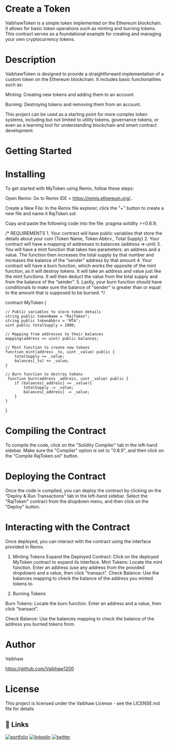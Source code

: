 
# Create a Token

VaibhawToken is a simple token implemented on the Ethereum blockchain. It allows for basic token operations such as minting and burning tokens. This contract serves as a foundational example for creating and managing your own cryptocurrency tokens.

# Description

VaibhawToken is designed to provide a straightforward implementation of a custom token on the Ethereum blockchain. It includes basic functionalities such as:

Minting: Creating new tokens and adding them to an account.

Burning: Destroying tokens and removing them from an account.

This project can be used as a starting point for more complex token systems, including but not limited to utility tokens, governance tokens, or even as a learning tool for understanding blockchain and smart contract development.

# Getting Started

# Installing

To get started with MyToken using Remix, follow these steps:

Open Remix: Go to Remix IDE = https://remix.ethereum.org/..

Create a New File: In the Remix file explorer, click the "+" button to create a new file and name it RajToken.sol.

Copy and paste the following code into the file:
pragma solidity >=0.8.9;

/*
       REQUIREMENTS
    1. Your contract will have public variables that store the details about your coin (Token Name, Token Abbrv., Total Supply)
    2. Your contract will have a mapping of addresses to balances (address => uint)
    3. You will have a mint function that takes two parameters: an address and a value. 
       The function then increases the total supply by that number and increases the balance 
       of the “sender” address by that amount
    4. Your contract will have a burn function, which works the opposite of the mint function, as it will destroy tokens. 
       It will take an address and value just like the mint functions. It will then deduct the value from the total supply 
       and from the balance of the “sender”.
    5. Lastly, your burn function should have conditionals to make sure the balance of "sender" is greater than or equal 
       to the amount that is supposed to be burned.
*/

contract MyToken {

    // Public variables to store token details
    string public tokenName = "RajToken";
    string public tokenAbbrv = "MTA";
    uint public totalSupply = 1000;

    // Mapping from addresses to their balances
    mapping(address => uint) public balances;

    // Mint function to create new tokens
    function mint(address _to, uint _value) public {
        totalSupply += _value;
        balances[_to] += _value;
    }

    // Burn function to destroy tokens
     function burn(address _address, uint _value) public {
        if (balances[_address] >= _value){
            totalSupply -= _value;
            balances[_address] -= _value;
        }
    }

}

# Compiling the Contract

To compile the code, click on the "Solidity Compiler" tab in the left-hand sidebar. Make sure the "Compiler" option is set to "0.8.9", and then click on the "Compile RajToken.sol" button.

# Deploying the Contract

Once the code is compiled, you can deploy the contract by clicking on the "Deploy & Run Transactions" tab in the left-hand sidebar. Select the "RajToken" contract from the dropdown menu, and then click on the "Deploy" button.

# Interacting with the Contract

Once deployed, you can interact with the contract using the interface provided in Remix.

1. Minting Tokens
Expand the Deployed Contract: Click on the deployed MyToken contract to expand its interface.
Mint Tokens: Locate the mint function. Enter an address (use any address from the provided dropdown) and a value, then click "transact".
Check Balance: Use the balances mapping to check the balance of the address you minted tokens to.

2. Burning Tokens

Burn Tokens: Locate the burn function. Enter an address and a value, then click "transact".

Check Balance: Use the balances mapping to check the balance of the address you burned tokens from.

# Author
Vaibhaw

https://github.com/Vaibhaw1200

# License

This project is licensed under the Vaibhaw License - see the LICENSE.md file for details
## 🔗 Links
[![portfolio](https://img.shields.io/badge/my_portfolio-000?style=for-the-badge&logo=ko-fi&logoColor=white)](https://katherineoelsner.com/)
[![linkedin](https://img.shields.io/badge/linkedin-0A66C2?style=for-the-badge&logo=linkedin&logoColor=white)](https://www.linkedin.com/)
[![twitter](https://img.shields.io/badge/twitter-1DA1F2?style=for-the-badge&logo=twitter&logoColor=white)](https://twitter.com/)


